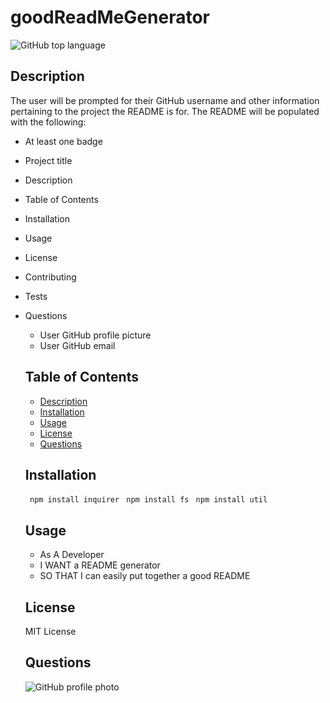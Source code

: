 # goodReadMeGenerator

 ![GitHub top language](https://img.shields.io/github/languages/top/AshleyLerma/goodReadMeGenerator)

  ## Description
  The user will be prompted for their GitHub username and other information pertaining to the project the README is for.
  The README will be populated with the following:

+ At least one badge
+ Project title
+ Description
+ Table of Contents
+ Installation
+ Usage
+ License
+ Contributing
+ Tests
+ Questions
  * User GitHub profile picture
  * User GitHub email

  ## Table of Contents
  + [Description](#description)
  + [Installation](#installation)
  + [Usage](#usage)
  + [License](#license)
  + [Questions](#questions)

  ## Installation
  ` npm install inquirer`
  ` npm install fs`
  ` npm install util`

  ## Usage
  + As A Developer
  + I WANT a README generator
  + SO THAT I can easily put together a good README


  ## License
  MIT License


  ## Questions
  ![GitHub profile photo](https://github.com/AshleyLerma.png?size=100)

  
